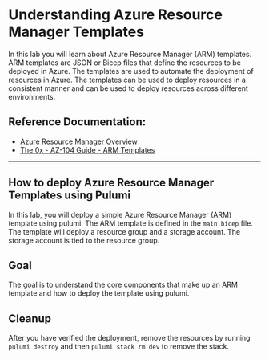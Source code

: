# Understanding Azure Resource Manager Templates
In this lab you will learn about Azure Resource Manager (ARM) templates. ARM templates are JSON or Bicep files that define the resources to be deployed in Azure. The templates are used to automate the deployment of resources in Azure. The templates can be used to deploy resources in a consistent manner and can be used to deploy resources across different environments.

## Reference Documentation:
- [Azure Resource Manager Overview](https://docs.microsoft.com/en-us/azure/azure-resource-manager/management/overview)
- [The 0x - AZ-104 Guide - ARM Templates](https://publish.obsidian.md/ysac/Azure/AZ-104/Azure+Resource+Manager/Azure+-+Resource+Templates)

---

## How to deploy Azure Resource Manager Templates using Pulumi
In this lab, you will deploy a simple Azure Resource Manager (ARM) template using pulumi. The ARM template is defined in the `main.bicep` file. The template will deploy a resource group and a storage account. The storage account is tied to the resource group.

## Goal
The goal is to understand the core components that make up an ARM template and how to deploy the template using pulumi.

## Cleanup
After you have verified the deployment, remove the resources by running `pulumi destroy` and then `pulumi stack rm dev` to remove the stack.
